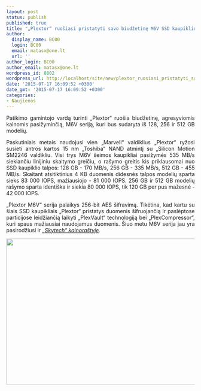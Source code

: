 ```yaml
---
layout: post
status: publish
published: true
title: "„Plextor“ ruošiasi pristatyti savo biudžetinę M6V SSD kaupiklių seriją"
author:
  display_name: BC00
  login: BC00
  email: matasx@one.lt
  url: ''
author_login: BC00
author_email: matasx@one.lt
wordpress_id: 8802
wordpress_url: http://localhost/site/new/plextor_ruosiasi_pristatyti_savo_biudzetine_m6v_ssd_kaupikliu_serija/
date: '2015-07-17 16:09:52 +0300'
date_gmt: '2015-07-17 16:09:52 +0300'
categories:
- Naujienos
---
```

<p style="text-align: justify;">
	Patikimo gamintojo vardą turinti &bdquo;Plextor&ldquo; ruo&scaron;ia biudžetinę, agresyviomis kainomis pasižyminčią, M6V seriją, kuri bus sudaryta i&scaron; 128, 256 ir 512 GB modelių.</p>
<p style="text-align: justify;">
	Paskutiniais metais naudojusi vien &bdquo;Marvell&ldquo; valdiklius &bdquo;Plextor&ldquo; ryžosi susieti antros kartos 15 nm &bdquo;Toshiba&ldquo; NAND atmintį su &bdquo;Silicon Motion SM2246 valdikliu. Visi trys M6V &scaron;eimos kaupikliai pasižymės 535 MB/s siekiančiu linijiniu skaitymo greičiu, o ra&scaron;ymo greitis kis priklausomai nuo SSD kaupiklio talpos: 128 GB - 170 MB/s, 256 GB - 335 MB/s, 512 GB - 455 MB/s. Skaitant atsitiktinius 4 KB duomenis didesnės talpos modelių sparta sieks 83 000 IOPS, mažiausiojo - 81 000 IOPS. 256 GB ir 512 GB modelių ra&scaron;ymo sparta identi&scaron;ka ir siekia 80 000 IOPS, tik 120 GB per pus mažesnė - 42 000 IOPS.</p>
<p style="text-align: justify;">
	&bdquo;Plextor M6V&ldquo; serija palaikys 256-bit AES &scaron;ifravimą. Tikėtina, kad kartu su &scaron;iais SSD kaupikliais &bdquo;Plextor&ldquo; pristatys duomenis &scaron;ifruojančią ir paslėptose particijose leidžiančią laikyti &bdquo;PlexVault&ldquo; technologiją bei &bdquo;PlexCompressor&ldquo;, kuri spaus mažiausiai naudojamus duomenis. &Scaron;iuo metu M6V serija jau yra pasirodžiusi ir <a href="http://www.skytech.lt/search.php?keywords=M6V&amp;x=0&amp;y=0&amp;search_in_description=0"><em>&bdquo;Skytech&ldquo; kainora&scaron;tyje</em></a>.</p>
<p style="text-align: justify;">
	<img alt="" src="http://technews.lt/userfiles/PlextorM6V.jpg" style="width: 520px; height: 390px;" /></p>
